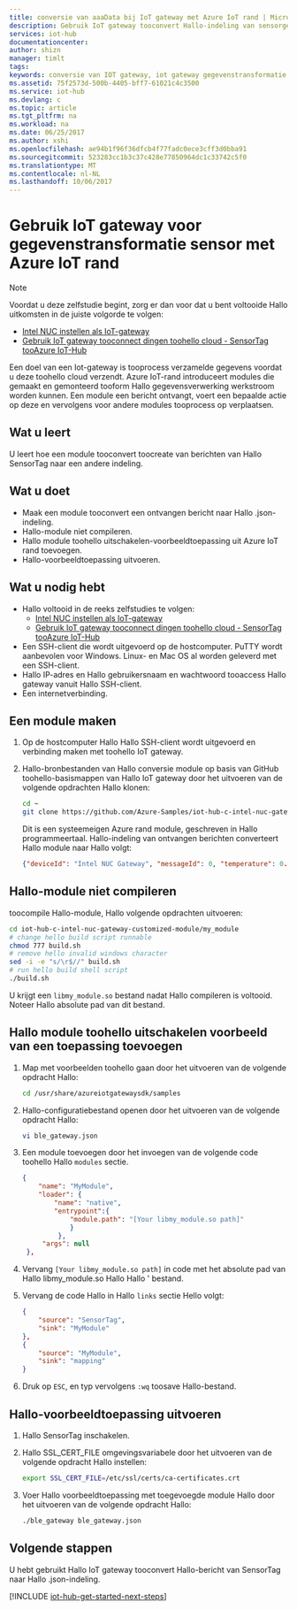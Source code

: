 ```yaml
---
title: conversie van aaaData bij IoT gateway met Azure IoT rand | Microsoft Docs
description: Gebruik IoT gateway tooconvert Hallo-indeling van sensorgegevens via een aangepaste module op basis van Azure IoT rand.
services: iot-hub
documentationcenter: 
author: shizn
manager: timlt
tags: 
keywords: conversie van IOT gateway, iot gateway gegevenstransformatie
ms.assetid: 75f2573d-500b-4405-bff7-61021c4c3500
ms.service: iot-hub
ms.devlang: c
ms.topic: article
ms.tgt_pltfrm: na
ms.workload: na
ms.date: 06/25/2017
ms.author: xshi
ms.openlocfilehash: ae94b1f96f36dfcb4f77fadc0ece3cff3d0bba91
ms.sourcegitcommit: 523283cc1b3c37c428e77850964dc1c33742c5f0
ms.translationtype: MT
ms.contentlocale: nl-NL
ms.lasthandoff: 10/06/2017
---
```

# <a name="use-iot-gateway-for-sensor-data-transformation-with-azure-iot-edge"></a>Gebruik IoT gateway voor gegevenstransformatie sensor met Azure IoT rand

> [!NOTE]
> Voordat u deze zelfstudie begint, zorg er dan voor dat u bent voltooide Hallo uitkomsten in de juiste volgorde te volgen:
> * [Intel NUC instellen als IoT-gateway](iot-hub-gateway-kit-c-lesson1-set-up-nuc.md)
> * [Gebruik IoT gateway tooconnect dingen toohello cloud - SensorTag tooAzure IoT-Hub](iot-hub-gateway-kit-c-iot-gateway-connect-device-to-cloud.md)

Een doel van een Iot-gateway is tooprocess verzamelde gegevens voordat u deze toohello cloud verzendt. Azure IoT-rand introduceert modules die gemaakt en gemonteerd tooform Hallo gegevensverwerking werkstroom worden kunnen. Een module een bericht ontvangt, voert een bepaalde actie op deze en vervolgens voor andere modules tooprocess op verplaatsen.

## <a name="what-you-learn"></a>Wat u leert

U leert hoe een module tooconvert toocreate van berichten van Hallo SensorTag naar een andere indeling.

## <a name="what-you-do"></a>Wat u doet

* Maak een module tooconvert een ontvangen bericht naar Hallo .json-indeling.
* Hallo-module niet compileren.
* Hallo module toohello uitschakelen-voorbeeldtoepassing uit Azure IoT rand toevoegen.
* Hallo-voorbeeldtoepassing uitvoeren.

## <a name="what-you-need"></a>Wat u nodig hebt

* Hallo voltooid in de reeks zelfstudies te volgen:
  * [Intel NUC instellen als IoT-gateway](iot-hub-gateway-kit-c-lesson1-set-up-nuc.md)
  * [Gebruik IoT gateway tooconnect dingen toohello cloud - SensorTag tooAzure IoT-Hub](iot-hub-gateway-kit-c-iot-gateway-connect-device-to-cloud.md)
* Een SSH-client die wordt uitgevoerd op de hostcomputer. PuTTY wordt aanbevolen voor Windows. Linux- en Mac OS al worden geleverd met een SSH-client.
* Hallo IP-adres en Hallo gebruikersnaam en wachtwoord tooaccess Hallo gateway vanuit Hallo SSH-client.
* Een internetverbinding.

## <a name="create-a-module"></a>Een module maken

1. Op de hostcomputer Hallo Hallo SSH-client wordt uitgevoerd en verbinding maken met toohello IoT gateway.
1. Hallo-bronbestanden van Hallo conversie module op basis van GitHub toohello-basismappen van Hallo IoT gateway door het uitvoeren van de volgende opdrachten Hallo klonen:

   ```bash
   cd ~
   git clone https://github.com/Azure-Samples/iot-hub-c-intel-nuc-gateway-customized-module.git
   ```

   Dit is een systeemeigen Azure rand module, geschreven in Hallo programmeertaal. Hallo-indeling van ontvangen berichten converteert Hallo module naar Hallo volgt:

   ```json
   {"deviceId": "Intel NUC Gateway", "messageId": 0, "temperature": 0.0}
   ```

## <a name="compile-hello-module"></a>Hallo-module niet compileren

toocompile Hallo-module, Hallo volgende opdrachten uitvoeren:

```bash
cd iot-hub-c-intel-nuc-gateway-customized-module/my_module
# change hello build script runnable
chmod 777 build.sh
# remove hello invalid windows character
sed -i -e "s/\r$//" build.sh
# run hello build shell script
./build.sh
```

U krijgt een `libmy_module.so` bestand nadat Hallo compileren is voltooid. Noteer Hallo absolute pad van dit bestand.

## <a name="add-hello-module-toohello-ble-sample-application"></a>Hallo module toohello uitschakelen voorbeeld van een toepassing toevoegen

1. Map met voorbeelden toohello gaan door het uitvoeren van de volgende opdracht Hallo:

   ```bash
   cd /usr/share/azureiotgatewaysdk/samples
   ```

1. Hallo-configuratiebestand openen door het uitvoeren van de volgende opdracht Hallo:

   ```bash
   vi ble_gateway.json
   ```

1. Een module toevoegen door het invoegen van de volgende code toohello Hallo `modules` sectie.

   ```json
   {
       "name": "MyModule",
       "loader": {
           "name": "native",
           "entrypoint":{
               "module.path": "[Your libmy_module.so path]"
               }
            },
        "args": null
    },
    ```

1. Vervang `[Your libmy_module.so path]` in code met het absolute pad van Hallo libmy_module.so Hallo Hallo ' bestand.
1. Vervang de code Hallo in Hallo `links` sectie Hello volgt:

   ```json
   {
       "source": "SensorTag",
       "sink": "MyModule"
   },
   {
       "source": "MyModule",
       "sink": "mapping"
   }
   ```

1. Druk op `ESC`, en typ vervolgens `:wq` toosave Hallo-bestand.

## <a name="run-hello-sample-application"></a>Hallo-voorbeeldtoepassing uitvoeren

1. Hallo SensorTag inschakelen.
1. Hallo SSL_CERT_FILE omgevingsvariabele door het uitvoeren van de volgende opdracht Hallo instellen:

   ```bash
   export SSL_CERT_FILE=/etc/ssl/certs/ca-certificates.crt
   ```

1. Voer Hallo voorbeeldtoepassing met toegevoegde module Hallo door het uitvoeren van de volgende opdracht Hallo:

   ```bash
   ./ble_gateway ble_gateway.json
   ```

## <a name="next-steps"></a>Volgende stappen

U hebt gebruikt Hallo IoT gateway tooconvert Hallo-bericht van SensorTag naar Hallo .json-indeling.

[!INCLUDE [iot-hub-get-started-next-steps](../../includes/iot-hub-get-started-next-steps.md)]
